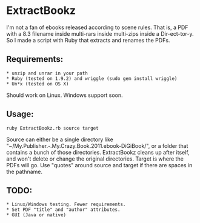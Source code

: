 # ExtractBookz
I'm not a fan of ebooks released according to scene rules. That is, a PDF with a 8.3 filename inside multi-rars inside multi-zips inside a Dir-ect-tor-y. So I made a script with Ruby that extracts and renames the PDFs.
## Requirements: 
	* unzip and unrar in your path
	* Ruby (tested on 1.9.2) and wriggle (sudo gem install wriggle)
	* Un*x (tested on OS X)
Should work on Linux. Windows support soon.
## Usage:
	ruby ExtractBookz.rb source target
Source can either be a single directory like "~/My.Publisher.-.My.Crazy.Book.2011.ebook-DiGiBook/", or a folder that contains a bunch of those directories. ExtractBookz cleans up after itself, and won't delete or change the original directories. Target is where the PDFs will go. Use "quotes" around source and target if there are spaces in the pathname.
## TODO: 
	* Linux/Windows testing. Fewer requirements.
	* Set PDF "title" and "author" attributes.
	* GUI (Java or native)
